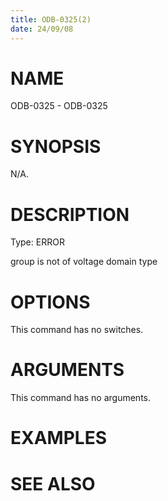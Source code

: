 ```yaml
---
title: ODB-0325(2)
date: 24/09/08
---
```


# NAME

ODB-0325 - ODB-0325

# SYNOPSIS

N/A.

# DESCRIPTION

Type: ERROR

group is not of voltage domain type

# OPTIONS

This command has no switches.

# ARGUMENTS

This command has no arguments.

# EXAMPLES

# SEE ALSO

